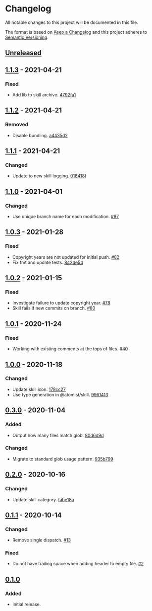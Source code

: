# Changelog

All notable changes to this project will be documented in this file.

The format is based on [Keep a Changelog](http://keepachangelog.com/)
and this project adheres to [Semantic Versioning](http://semver.org/).

## [Unreleased](https://github.com/atomist-skills/copyright-license-skill/compare/1.1.3...HEAD)

## [1.1.3](https://github.com/atomist-skills/copyright-license-skill/compare/1.1.2...1.1.3) - 2021-04-21

### Fixed

-   Add lib to skill archive. [4792fa1](https://github.com/atomist-skills/copyright-license-skill/commit/4792fa1023fec37bff27168894fda1580a1442d6)

## [1.1.2](https://github.com/atomist-skills/copyright-license-skill/compare/1.1.1...1.1.2) - 2021-04-21

### Removed

-   Disable bundling. [a4435d2](https://github.com/atomist-skills/copyright-license-skill/commit/a4435d292465bef400068978be7dc06d233982ac)

## [1.1.1](https://github.com/atomist-skills/copyright-license-skill/compare/1.1.0...1.1.1) - 2021-04-21

### Changed

-   Update to new skill logging. [018418f](https://github.com/atomist-skills/copyright-license-skill/commit/018418f50f60d56cbce6b33ab299eaff56ae2dc5)

## [1.1.0](https://github.com/atomist-skills/copyright-license-skill/compare/1.0.3...1.1.0) - 2021-04-01

### Changed

-   Use unique branch name for each modification. [#87](https://github.com/atomist-skills/copyright-license-skill/issues/87)

## [1.0.3](https://github.com/atomist-skills/copyright-license-skill/compare/1.0.2...1.0.3) - 2021-01-28

### Fixed

-   Copyright years are not updated for initial push. [#82](https://github.com/atomist-skills/copyright-license-skill/issues/82)
-   Fix fmt and update tests. [8424e54](https://github.com/atomist-skills/copyright-license-skill/commit/8424e54227eb161274d6553de95dd5223054da3b)

## [1.0.2](https://github.com/atomist-skills/copyright-license-skill/compare/1.0.1...1.0.2) - 2021-01-15

### Fixed

-   Investigate failure to update copyright year. [#78](https://github.com/atomist-skills/copyright-license-skill/issues/78)
-   Skill fails if new commits on branch. [#80](https://github.com/atomist-skills/copyright-license-skill/issues/80)

## [1.0.1](https://github.com/atomist-skills/copyright-license-skill/compare/1.0.0...1.0.1) - 2020-11-24

### Fixed

-   Working with existing comments at the tops of files. [#40](https://github.com/atomist-skills/copyright-license-skill/issues/40)

## [1.0.0](https://github.com/atomist-skills/copyright-license-skill/compare/0.3.0...1.0.0) - 2020-11-18

### Changed

-   Update skill icon. [178cc27](https://github.com/atomist-skills/copyright-license-skill/commit/178cc2744dd4469b7d176ca69a9a75c4c3d67593)
-   Use type generation in @atomist/skill. [9961413](https://github.com/atomist-skills/copyright-license-skill/commit/9961413106db508f96df52b7954f04bce8f815e8)

## [0.3.0](https://github.com/atomist-skills/copyright-license-skill/compare/0.2.0...0.3.0) - 2020-11-04

### Added

-   Output how many files match glob. [80d6d9d](https://github.com/atomist-skills/copyright-license-skill/commit/80d6d9db311439558554db6f3d57d91bde8538ce)

### Changed

-   Migrate to standard glob usage pattern. [935b799](https://github.com/atomist-skills/copyright-license-skill/commit/935b79996a73046593c9868adbab84334653417d)

## [0.2.0](https://github.com/atomist-skills/copyright-license-skill/compare/0.1.1...0.2.0) - 2020-10-16

### Changed

-   Update skill category. [fabe18a](https://github.com/atomist-skills/copyright-license-skill/commit/fabe18ad1726eb76db95d8d3e5463811cdfc9549)

## [0.1.1](https://github.com/atomist-skills/copyright-license-skill/compare/0.1.0...0.1.1) - 2020-10-14

### Changed

-   Remove single dispatch. [#13](https://github.com/atomist-skills/copyright-license-skill/issues/13)

### Fixed

-   Do not have trailing space when adding header to empty file. [#2](https://github.com/atomist-skills/copyright-license-skill/issues/2)

## [0.1.0](https://github.com/atomist-skills/copyright-license-skill/tree/0.1.0)

### Added

-   Initial release.
